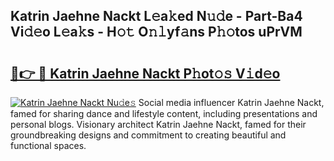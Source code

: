 ## Katrin Jaehne Nackt L𝚎a𝚔ed N𝚞𝚍e - Part-Ba4 Vi𝚍𝚎o L𝚎a𝚔s - H𝚘𝚝 O𝚗𝚕yf𝚊ns P𝚑𝚘tos uPrVM

# <h2><a href="http://kfb6z5g.oniu.top/?m=Katrin+Jaehne+Nackt">🔗👉 🔴 Katrin Jaehne Nackt P𝚑ot𝚘𝚜 V𝚒d𝚎o</a></h2>

[![Katrin Jaehne Nackt Nu𝚍e𝚜](https://i.imgur.com/0qMVB7G.gif)](http://kfb6z5g.oniu.top/?m=Katrin+Jaehne+Nackt)
Social media influencer Katrin Jaehne Nackt, famed for sharing dance and lifestyle content, including presentations and personal blogs. Visionary architect Katrin Jaehne Nackt, famed for their groundbreaking designs and commitment to creating beautiful and functional spaces.  
